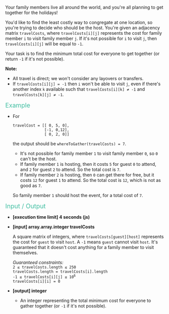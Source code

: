 <div class="markdown"><p>Your family members live all around the world, and you're all planning to get together for the holidays!</p>
<p>You'd like to find the least costly way to congregate at one location, so you're trying to decide who should be the host. You're given an adjacency matrix <code>travelCosts</code>, where <code>travelCosts[i][j]</code> represents the cost for family member <code>i</code> to visit family member <code>j</code>. If it's not possible for <code>i</code> to visit <code>j</code>, then <code>travelCosts[i][j]</code> will be equal to <code>-1</code>.</p>
<p>Your task is to find the minimum total cost for everyone to get together (or return <code>-1</code> if it's not possible).</p>
<p><strong>Note:</strong></p>
<ul>
<li>All travel is direct; we won't consider any layovers or transfers.</li>
<li>If <code>travelCosts[i][j] = -1</code> then <code>i</code> won't be able to visit <code>j</code>, even if there's another index <code>k</code> available such that <code>travelCosts[i][k] ≠ -1</code> and <code>travelCosts[k][j] ≠ -1</code>.</li>
</ul>
<p><span style="color:#44BFA3;font-size:1.4em;">Example</span></p>
<ul>
<li>
<p>For</p>
<pre><code>travelCost = [[ 0, 5, 0], 
              [-1, 0,12], 
              [ 0, 2, 0]]
</code></pre>
<p>the output should be <code>whereToGather(travelCosts) = 7</code>.</p>
<ul>
<li>It's not possible for family member <code>1</code> to visit family member <code>0</code>, so <code>0</code> can't be the host.</li>
<li>If family member <code>1</code> is hosting, then it costs <code>5</code> for guest <code>0</code> to attend, and <code>2</code> for guest <code>2</code> to attend. So the total cost is <code>7</code>.</li>
<li>If family member <code>2</code> is hosting, then <code>0</code> can get there for free, but it costs <code>12</code> for guest <code>1</code> to attend. So the total cost is <code>12</code>, which is not as good as <code>7</code>.</li>
</ul>
<p>So family member <code>1</code> should host the event, for a total cost of <code>7</code>.</p>
</li>
</ul>
<p><span style="color:#44BFA3;font-size:1.4em;">Input / Output</span></p>
<ul>
<li>
<p><strong>[execution time limit] 4 seconds (js)</strong></p>
</li>
<li>
<p><strong>[input] array.array.integer travelCosts</strong></p>
<p>A square matrix of integers, where <code>travelCosts[guest][host]</code> represents the cost for <code>guest</code> to visit <code>host</code>. A <code>-1</code> means <code>guest</code> cannot visit <code>host</code>. It's guaranteed that it doesn't cost anything for a family member to visit themselves.</p>
<p><em>Guaranteed constraints:</em><br>
<code>2 ≤ travelCosts.length ≤ 250</code><br>
<code>travelCosts.length = travelCosts[i].length</code><br>
<code>-1 ≤ travelCosts[i][j] ≤ 10<sup>6</sup></code><br>
<code>travelCosts[i][i] = 0</code></p>
</li>
<li>
<p><strong>[output] integer</strong></p>
<ul>
<li>An integer representing the total minimum cost for everyone to gather together (or <code>-1</code> if it's not possible).</li>
</ul>
</li>
</ul>
</div>
